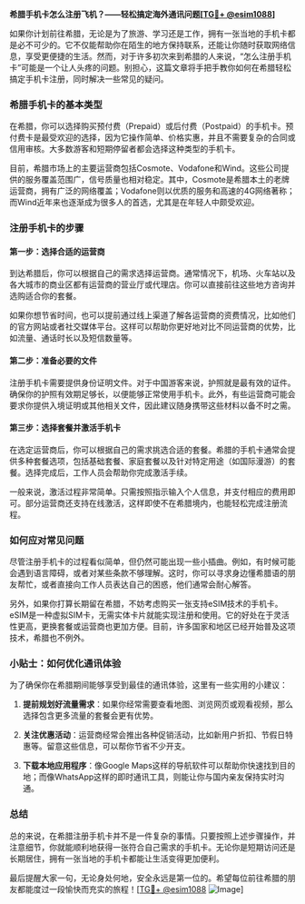 **希腊手机卡怎么注册飞机？——轻松搞定海外通讯问题[[TG💪+ @esim1088](https://t.me/s/esim1088)]**

如果你计划前往希腊，无论是为了旅游、学习还是工作，拥有一张当地的手机卡都是必不可少的。它不仅能帮助你在陌生的地方保持联系，还能让你随时获取网络信息，享受更便捷的生活。然而，对于许多初次来到希腊的人来说，“怎么注册手机卡”可能是一个让人头疼的问题。别担心，这篇文章将手把手教你如何在希腊轻松搞定手机卡注册，同时解决一些常见的疑问。

### 希腊手机卡的基本类型

在希腊，你可以选择购买预付费（Prepaid）或后付费（Postpaid）的手机卡。预付费卡是最受欢迎的选择，因为它操作简单、价格实惠，并且不需要复杂的合同或信用审核。大多数游客和短期停留者都会选择这种类型的手机卡。

目前，希腊市场上的主要运营商包括Cosmote、Vodafone和Wind。这些公司提供的服务覆盖范围广，信号质量也相对稳定。其中，Cosmote是希腊本土的老牌运营商，拥有广泛的网络覆盖；Vodafone则以优质的服务和高速的4G网络著称；而Wind近年来也逐渐成为很多人的首选，尤其是在年轻人中颇受欢迎。

### 注册手机卡的步骤

#### 第一步：选择合适的运营商

到达希腊后，你可以根据自己的需求选择运营商。通常情况下，机场、火车站以及各大城市的商业区都有运营商的营业厅或代理店。你可以直接前往这些地方咨询并选购适合你的套餐。

如果你想节省时间，也可以提前通过线上渠道了解各运营商的资费情况，比如他们的官方网站或者社交媒体平台。这样可以帮助你更好地对比不同运营商的优势，比如流量、通话时长以及短信数量等。

#### 第二步：准备必要的文件

注册手机卡需要提供身份证明文件。对于中国游客来说，护照就是最有效的证件。确保你的护照有效期足够长，以便能够正常使用手机卡。此外，有些运营商可能会要求你提供入境证明或其他相关文件，因此建议随身携带这些材料以备不时之需。

#### 第三步：选择套餐并激活手机卡

在选定运营商后，你可以根据自己的需求挑选合适的套餐。希腊的手机卡通常会提供多种套餐选项，包括基础套餐、家庭套餐以及针对特定用途（如国际漫游）的套餐。选择完成后，工作人员会帮助你完成激活手续。

一般来说，激活过程非常简单。只需按照指示输入个人信息，并支付相应的费用即可。部分运营商还支持在线激活，这样即使不在希腊境内，也能轻松完成注册流程。

### 如何应对常见问题

尽管注册手机卡的过程看似简单，但仍然可能出现一些小插曲。例如，有时候可能会遇到语言障碍，或者对某些条款不够理解。这时，你可以寻求身边懂希腊语的朋友帮忙，或者直接向工作人员表达自己的困惑，他们通常会耐心解答。

另外，如果你打算长期留在希腊，不妨考虑购买一张支持eSIM技术的手机卡。eSIM是一种虚拟SIM卡，无需实体卡片就能实现注册和使用。它的好处在于灵活性更高，更换套餐或运营商也更加方便。目前，许多国家和地区已经开始普及这项技术，希腊也不例外。

### 小贴士：如何优化通讯体验

为了确保你在希腊期间能够享受到最佳的通讯体验，这里有一些实用的小建议：

1. **提前规划好流量需求**：如果你经常需要查看地图、浏览网页或观看视频，那么选择包含更多流量的套餐会更有优势。
   
2. **关注优惠活动**：运营商经常会推出各种促销活动，比如新用户折扣、节假日特惠等。留意这些信息，可以帮你节省不少开支。

3. **下载本地应用程序**：像Google Maps这样的导航软件可以帮助你快速找到目的地；而像WhatsApp这样的即时通讯工具，则能让你与国内亲友保持实时沟通。

### 总结

总的来说，在希腊注册手机卡并不是一件复杂的事情。只要按照上述步骤操作，并注意细节，你就能顺利地获得一张符合自己需求的手机卡。无论你是短期访问还是长期居住，拥有一张当地的手机卡都能让生活变得更加便利。

最后提醒大家一句，无论身处何地，安全永远是第一位的。希望每位前往希腊的朋友都能度过一段愉快而充实的旅程！[[TG💪+ @esim1088](https://t.me/s/esim1088) ![Image](https://i.postimg.cc/4NQfJmqS/Snipaste-2025-05-13-00-14-12.png)]